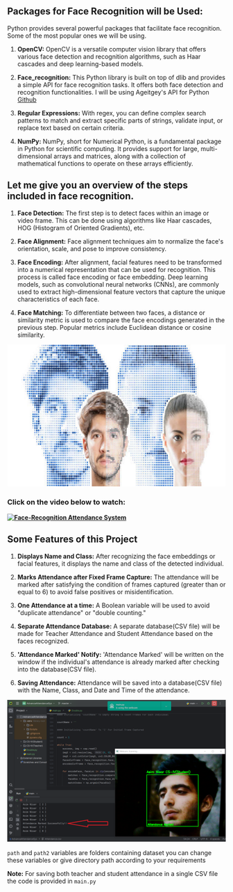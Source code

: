 ## Packages for Face Recognition will be Used:

Python provides several powerful packages that facilitate face recognition. Some of the most popular ones we will be using.

1. **OpenCV:** OpenCV is a versatile computer vision library that offers various face detection and recognition algorithms, such as Haar cascades and deep learning-based models.

2. **Face_recognition:** This Python library is built on top of dlib and provides a simple API for face recognition tasks. It offers both face detection and recognition functionalities. I will be using Ageitgey's API for Python [Github](https://github.com/ageitgey/face_recognition)

3. **Regular Expressions:** With regex, you can define complex search patterns to match and extract specific parts of strings, validate input, or replace text based on certain criteria.

4. **NumPy:** NumPy, short for Numerical Python, is a fundamental package in Python for scientific computing. It provides support for large, multi-dimensional arrays and matrices, along with a collection of mathematical functions to operate on these arrays efficiently.


## Let me give you an overview of the steps included in face recognition.

1. **Face Detection:** The first step is to detect faces within an image or video frame. This can be done using algorithms like Haar cascades, HOG (Histogram of Oriented Gradients), etc.

2. **Face Alignment:** Face alignment techniques aim to normalize the face's orientation, scale, and pose to improve consistency.

3. **Face Encoding:** After alignment, facial features need to be transformed into a numerical representation that can be used for recognition. This process is called face encoding or face embedding. Deep learning models, such as convolutional neural networks (CNNs), are commonly used to extract high-dimensional feature vectors that capture the unique characteristics of each face.

4. **Face Matching:** To differentiate between two faces, a distance or similarity metric is used to compare the face encodings generated in the previous step. Popular metrics include Euclidean distance or cosine similarity.

**![matching.jpg](matching.jpg)**

### Click on the video below to watch:

**[![Face-Recognition Attendance System](https://img.youtube.com/vi/Q4FZrCs4z8E/0.jpg)](https://www.youtube.com/watch?v=Q4FZrCs4z8E)**

## Some Features of this Project

1. **Displays Name and Class:** After recognizing the face embeddings or facial features, it displays the name and class of the detected individual.

2. **Marks Attendance after Fixed Frame Capture:** The attendance will be marked after satisfying the condition of frames captured (greater than or equal to 6) to avoid false positives or misidentification.

3. **One Attendance at a time:** A Boolean variable will be used to avoid "duplicate attendance" or "double counting."

4. **Separate Attendance Database:** A separate database(CSV file) will be made for Teacher Attendance and Student Attendance based on the faces recognized.

5. **'Attendance Marked' Notify:** 'Attendance Marked' will be written on the window if the individual's attendance is already marked after checking into the database(CSV file).

6. **Saving Attendance:** Attendance will be saved into a database(CSV file) with the Name, Class, and Date and Time of the attendance.

![Eg1.jpg](Eg1.PNG)



`path` and `path2` variables are folders containing dataset you can change these variables or give directory path according to your requirements

**Note:** For saving both teacher and student attendance in a single CSV file the code is provided in `main.py`

